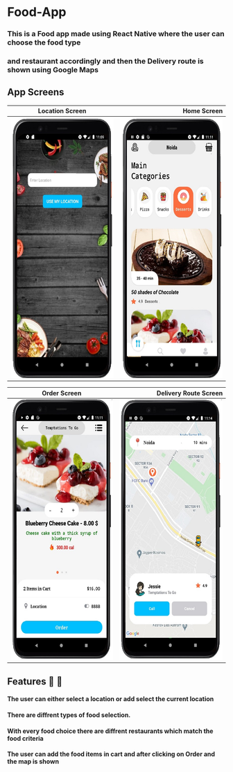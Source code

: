 # Food-App

### This is a Food app made using React Native where the user can choose the food type <br/>
### and restaurant accordingly and then the Delivery route is shown using Google Maps

App Screens
-------
| Location Screen   |Home Screen      | 
| ------------- | ---------:|
| <img src ="screen1.jpg" height = "600" width = "300">     | <img src ="screen2.jpg" height = "600" width = "300">|

| Order Screen       | Delivery Route Screen          | 
| ------------- | -----:|
| <img src ="screen3.jpg" height = "600" width = "300">      | <img src ="screen4.jpg" height = "600" width = "300"> |

## Features 🍔 🍕
#### The user can either select a location or add select the current location
#### There are diffrent types of food selection.
#### With every food choice there are diffrent restaurants which match the food criteria
#### The user can add the food items in cart and after clicking on Order and the map is shown
